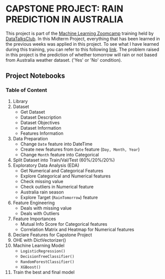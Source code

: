 # **CAPSTONE PROJECT: RAIN PREDICTION IN AUSTRALIA**
This project is part of the [Machine Learning Zoomcamp](https://github.com/alexeygrigorev/mlbookcamp-code/tree/master/course-zoomcamp) training held by [DataTalksClub](https://datatalks.club/). In this Midterm Project, everything that has been learned in the previous weeks was applied in this project. To see what I have learned during this training, you can refer to this following [link](https://github.com/madityarafip/My-Machine-Learning/tree/main/ML-Zoomcamp). The problem raised in this project is the prediction of whether tomorrow will rain or not based from Australia weather dataset. ('Yes' or 'No' condition).


## **Project Notebooks**
### **Table of Content**

1. Library
2. Dataset
    * Get Dataset
    * Dataset Description
    * Dataset Objectives
    * Dataset Information
    * Features Information
3. Data Preparation
    * Change `Date` feature into DateTime
    * Create new features from `Date` feature (`Day, Month, Year`)
    * Change `Month` feature into Categorical
4. Split Dataset into Train/Val/Test (60%/20%/20%)
5. Exploratory Data Analysis (EDA)
    * Get Numerical and Categorical Features
    * Explore Categorical and Numerical features
    * Check missing value
    * Check outliers in Numerical feature
    * Australia rain season
    * Explore Target (`RainTomorrow`) feature
6. Feature Engineering
    * Deals with missing value
    * Deals with Outliers
7. Feature Importances
    * Mutual Info Score for Categorical features
    * Correlation Matrix and Heatmap for Numerical features
8. Declare Features for Capstone Project
9. OHE with DictVectorizer()
10. Machine Learning Model
    * `LogisticRegression()`
    * `DecisionTreeClassifier()`
    * `RandomForestClassifier()`
    * `XGBoost()`
11. Train the best and final model
